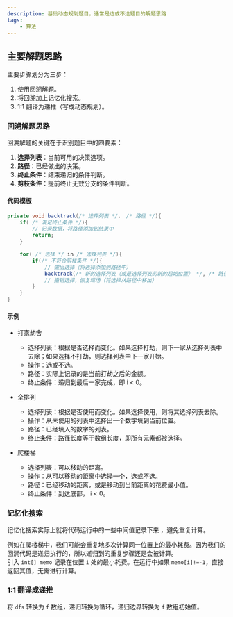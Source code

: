 ```yaml
---
description: 基础动态规划题目，通常是选或不选题目的解题思路
tags:
    - 算法
---
```


## 主要解题思路
主要步骤划分为三步：
1. 使用回溯解题。
2. 将回溯加上记忆化搜索。
3. 1:1 翻译为递推（写成动态规划）。

### 回溯解题思路
回溯解题的关键在于识别题目中的四要素：
1. **选择列表**：当前可用的决策选项。
2. **路径**：已经做出的决策。
3. **终止条件**：结束递归的条件判断。
4. **剪枝条件**：提前终止无效分支的条件判断。

#### 代码模板
``` java
private void backtrack(/* 选择列表 */， /* 路径 */){
    if( /* 满足终止条件 */){
        // 记录数据，将路径添加到结果中
        return;
    }

    for( /* 选择 */ in /* 选择列表 */){
        if(/* 不符合剪枝条件 */){
            // 做出选择（将选择添加到路径中）
            backtrack(/* 新的选择列表（或是选择列表的新的起始位置） */, /* 路径 */);
            // 撤销选择，恢复现场（将选择从路径中移出）
        }
    }
}
```

#### 示例
- 打家劫舍
  - 选择列表：根据是否选择而变化。如果选择打劫，则下一家从选择列表中去除；如果选择不打劫，则选择列表中下一家开始。
  - 操作：选或不选。
  - 路径：实际上记录的是当前打劫之后的金额。
  - 终止条件：递归到最后一家完成，即 i < 0。

- 全排列
  - 选择列表：根据是否使用而变化。如果选择使用，则将其选择列表去除。
  - 操作：从未使用的列表中选择出一个数字填到当前位置。
  - 路径：已经填入的数字的列表。
  - 终止条件：路径长度等于数组长度，即所有元素都被选择。

- 爬楼梯
  - 选择列表：可以移动的距离。
  - 操作：从可以移动的距离中选择一个，选或不选。
  - 路径：已经移动的距离，或是移动到当前距离的花费最小值。
  - 终止条件：到达底部， i < 0。

### 记忆化搜索
记忆化搜索实际上就将代码运行中的一些中间值记录下来 ，避免重复计算。

例如在爬楼梯中，我们可能会重复地多次计算同一位置上的最小耗费。因为我们的回溯代码是递归执行的，所以递归到的重复步骤还是会被计算。  
引入 `int[] memo` 记录在位置 `i` 处的最小耗费。在运行中如果 `memo[i]!=-1`，直接返回其值，无需进行计算。

### 1:1 翻译成递推
将 `dfs` 转换为 `f` 数组，递归转换为循环，递归边界转换为 `f` 数组初始值。
